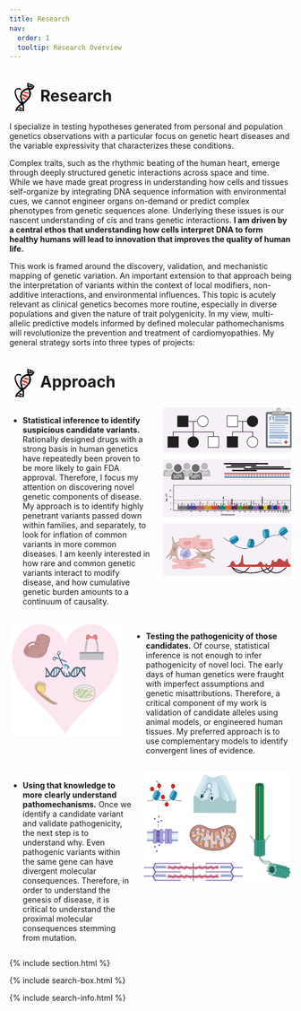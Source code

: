 ```yaml
---
title: Research
nav:
  order: 1
  tooltip: Research Overview
---
```


# <img src="heart_icon.png" alt="Research" style="width: 45px; height: 50px; margin-right: 10px; vertical-align: middle;">Research

<div style="text-align: center;">  
  
<p align="left">
    I specialize in testing hypotheses generated from personal and population genetics observations with a particular focus on genetic heart diseases and the variable expressivity that characterizes these conditions.
 </p>
<p align="left">
  Complex traits, such as the rhythmic beating of the human heart, emerge through deeply structured genetic interactions across space and time. While we have made great progress in understanding how cells and tissues self-organize by integrating DNA sequence information with environmental cues, we cannot engineer organs on-demand or predict complex phenotypes from genetic sequences alone. Underlying these issues is our nascent understanding of cis and trans genetic interactions. <strong>I am driven by a central ethos that understanding how cells interpret DNA to form healthy humans will lead to innovation that improves the quality of human life.</strong>
</p>
<p align="left">
    This work is framed around the discovery, validation, and mechanistic mapping of genetic variation. An important extension to that approach being the interpretation of variants within the context of local modifiers, non-additive interactions, and environmental influences. This topic is acutely relevant as clinical genetics becomes more routine, especially in diverse populations and given the nature of trait polygenicity. In my view, multi-allelic predictive models informed by defined molecular pathomechanisms will revolutionize the prevention and treatment of cardiomyopathies. My general strategy sorts into three types of projects:
</p>

  
</div>


# <img src="heart_icon.png" alt="Research" style="width: 45px; height: 50px; margin-right: 10px; vertical-align: middle;">Approach

<div style="display: flex; align-items: start;">

  <div style="flex: 1;">
    <ul>
      <li><strong>Statistical inference to identify suspicious candidate variants.</strong> Rationally designed drugs with a strong basis in human genetics have repeatedly been proven to be more likely to gain FDA approval. Therefore, I focus my attention on discovering novel genetic components of disease. My approach is to identify highly penetrant variants passed down within families, and separately, to look for inflation of common variants in more common diseases. I am keenly interested in how rare and common genetic variants interact to modify disease, and how cumulative genetic burden amounts to a continuum of causality.</li>
      <br>
    </ul>
  </div>
  
  <div>
    <img src="identify.png" alt="Research" style="width: 230px; height: 300px; margin-left: 20px;">
  </div>

</div>

<div style="display: flex; align-items: start;">
  
  <div>
    <img src="website.png" alt="Research" style="width: 200px; height: 200px; margin-right: 20px;">
  </div>

  <div style="flex: 1;">
    <ul>
     <li><strong>Testing the pathogenicity of those candidates.</strong> Of course, statistical inference is not enough to infer pathogenicity of novel loci. The early days of human genetics were fraught with imperfect assumptions and genetic misattributions. Therefore, a critical component of my work is validation of candidate alleles using animal models, or engineered human tissues. My preferred approach is to use complementary models to identify convergent lines of evidence.</li>
      <br>
    </ul>
  </div>
  
 
</div>

<div style="display: flex; align-items: start;">

<div style="flex: 1;">
  <ul>
   <li><strong>Using that knowledge to more clearly understand pathomechanisms.</strong> Once we identify a candidate variant and validate pathogenicity, the next step is to understand why. Even pathogenic variants within the same gene can have divergent molecular consequences. Therefore, in order to understand the genesis of disease, it is critical to understand the proximal molecular consequences stemming from mutation.</li>
  </ul>
</div>
  <div>
    <img src="mechanisms.png" alt="Research" style="width: 266px; height: 200px; margin-left: 20px;">
  </div>

</div>


{% include section.html %}

{% include search-box.html %}

{% include search-info.html %}
